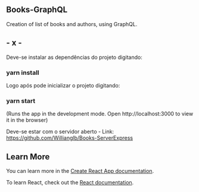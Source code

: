 ## Books-GraphQL

Creation of list of books and authors, using GraphQL.

## - x - ##

Deve-se instalar as dependências do projeto digitando:

### yarn install

Logo após pode inicializar o projeto digitando:

### yarn start
(Runs the app in the development mode.
Open http://localhost:3000 to view it in the browser)

Deve-se estar com o servidor aberto -
Link: https://github.com/Willianglb/Books-ServerExpress

## Learn More

You can learn more in the [Create React App documentation](https://facebook.github.io/create-react-app/docs/getting-started).

To learn React, check out the [React documentation](https://reactjs.org/).


